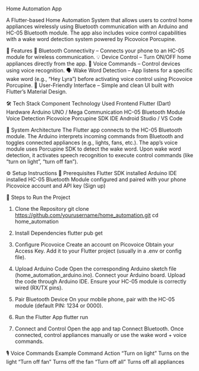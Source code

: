 Home Automation App

A Flutter-based Home Automation System that allows users to control home appliances wirelessly using Bluetooth communication with an Arduino and HC-05 Bluetooth module.
The app also includes voice control capabilities with a wake word detection system powered by Picovoice Porcupine.

🚀 Features
🔗 Bluetooth Connectivity – Connects your phone to an HC-05 module for wireless communication.
💡 Device Control – Turn ON/OFF home appliances directly from the app.
🎤 Voice Commands – Control devices using voice recognition.
🗣️ Wake Word Detection – App listens for a specific wake word (e.g., “Hey Lyra”) before activating voice control using Picovoice Porcupine.
🧭 User-Friendly Interface – Simple and clean UI built with Flutter’s Material Design.

🛠️ Tech Stack
Component	Technology Used
Frontend	Flutter (Dart)
Hardware	Arduino UNO / Mega
Communication	HC-05 Bluetooth Module
Voice Detection	Picovoice Porcupine SDK
IDE	Android Studio / VS Code

🧩 System Architecture
The Flutter app connects to the HC-05 Bluetooth module.
The Arduino interprets incoming commands from Bluetooth and toggles connected appliances (e.g., lights, fans, etc.).
The app’s voice module uses Porcupine SDK to detect the wake word.
Upon wake word detection, it activates speech recognition to execute control commands (like “turn on light”, “turn off fan”).

⚙️ Setup Instructions
🧰 Prerequisites
Flutter SDK installed
Arduino IDE installed
HC-05 Bluetooth Module configured and paired with your phone
Picovoice account and API key (Sign up)

🔧 Steps to Run the Project
1. Clone the Repository
git clone https://github.com/yourusername/home_automation.git
cd home_automation

2. Install Dependencies
flutter pub get

3. Configure Picovoice
Create an account on Picovoice
  Obtain your Access Key.
  Add it to your Flutter project (usually in a .env or config file).

4. Upload Arduino Code
Open the corresponding Arduino sketch file (home_automation_arduino.ino).
Connect your Arduino board.
Upload the code through Arduino IDE.
Ensure your HC-05 module is correctly wired (RX/TX pins).

5. Pair Bluetooth Device
On your mobile phone, pair with the HC-05 module (default PIN: 1234 or 0000).

6. Run the Flutter App
flutter run

7. Connect and Control
Open the app and tap Connect Bluetooth.
Once connected, control appliances manually or use the wake word + voice commands.

🎙️ Voice Commands Example
Command	Action
“Turn on light”	Turns on the light
“Turn off fan”	Turns off the fan
“Turn off all”	Turns off all appliances
